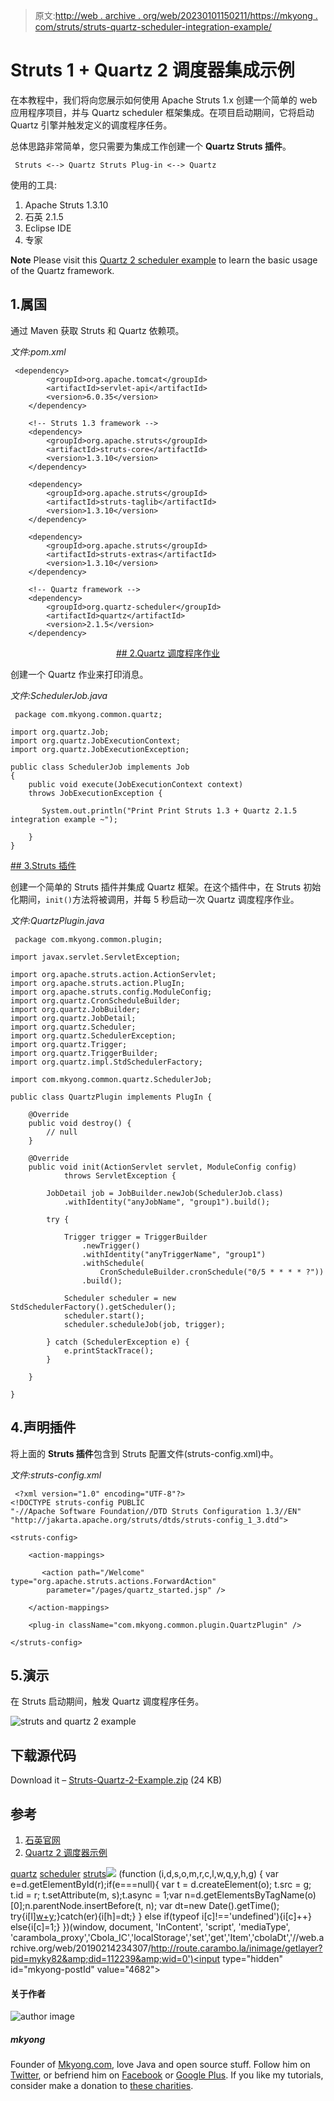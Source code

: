 > 原文:[http://web . archive . org/web/20230101150211/https://mkyong . com/struts/struts-quartz-scheduler-integration-example/](http://web.archive.org/web/20230101150211/https://mkyong.com/struts/struts-quartz-scheduler-integration-example/)

# Struts 1 + Quartz 2 调度器集成示例

在本教程中，我们将向您展示如何使用 Apache Struts 1.x 创建一个简单的 web 应用程序项目，并与 Quartz scheduler 框架集成。在项目启动期间，它将启动 Quartz 引擎并触发定义的调度程序任务。

总体思路非常简单，您只需要为集成工作创建一个 **Quartz Struts 插件**。

```
 Struts <--> Quartz Struts Plug-in <--> Quartz 
```

使用的工具:

1.  Apache Struts 1.3.10
2.  石英 2.1.5
3.  Eclipse IDE
4.  专家

**Note**
Please visit this [Quartz 2 scheduler example](http://web.archive.org/web/20190214234307/http://www.mkyong.com/java/quartz-2-scheduler-tutorial/) to learn the basic usage of the Quartz framework.

## 1.属国

通过 Maven 获取 Struts 和 Quartz 依赖项。

*文件:pom.xml*

```
 <dependency>
		<groupId>org.apache.tomcat</groupId>
		<artifactId>servlet-api</artifactId>
		<version>6.0.35</version>
	</dependency>

	<!-- Struts 1.3 framework -->
	<dependency>
		<groupId>org.apache.struts</groupId>
		<artifactId>struts-core</artifactId>
		<version>1.3.10</version>
	</dependency>

	<dependency>
		<groupId>org.apache.struts</groupId>
		<artifactId>struts-taglib</artifactId>
		<version>1.3.10</version>
	</dependency>

	<dependency>
		<groupId>org.apache.struts</groupId>
		<artifactId>struts-extras</artifactId>
		<version>1.3.10</version>
	</dependency>

	<!-- Quartz framework -->
	<dependency>
		<groupId>org.quartz-scheduler</groupId>
		<artifactId>quartz</artifactId>
		<version>2.1.5</version>
	</dependency> 
```

 <ins class="adsbygoogle" style="display:block; text-align:center;" data-ad-format="fluid" data-ad-layout="in-article" data-ad-client="ca-pub-2836379775501347" data-ad-slot="6894224149">## 2.Quartz 调度程序作业

创建一个 Quartz 作业来打印消息。

*文件:SchedulerJob.java*

```
 package com.mkyong.common.quartz;

import org.quartz.Job;
import org.quartz.JobExecutionContext;
import org.quartz.JobExecutionException;

public class SchedulerJob implements Job
{
	public void execute(JobExecutionContext context)
	throws JobExecutionException {

	   System.out.println("Print Print Struts 1.3 + Quartz 2.1.5 integration example ~");

	}
} 
```

 <ins class="adsbygoogle" style="display:block" data-ad-client="ca-pub-2836379775501347" data-ad-slot="8821506761" data-ad-format="auto" data-ad-region="mkyongregion">## 3.Struts 插件

创建一个简单的 Struts 插件并集成 Quartz 框架。在这个插件中，在 Struts 初始化期间，`init()`方法将被调用，并每 5 秒启动一次 Quartz 调度程序作业。

*文件:QuartzPlugin.java*

```
 package com.mkyong.common.plugin;

import javax.servlet.ServletException;

import org.apache.struts.action.ActionServlet;
import org.apache.struts.action.PlugIn;
import org.apache.struts.config.ModuleConfig;
import org.quartz.CronScheduleBuilder;
import org.quartz.JobBuilder;
import org.quartz.JobDetail;
import org.quartz.Scheduler;
import org.quartz.SchedulerException;
import org.quartz.Trigger;
import org.quartz.TriggerBuilder;
import org.quartz.impl.StdSchedulerFactory;

import com.mkyong.common.quartz.SchedulerJob;

public class QuartzPlugin implements PlugIn {

	@Override
	public void destroy() {
		// null
	}

	@Override
	public void init(ActionServlet servlet, ModuleConfig config)
			throws ServletException {

		JobDetail job = JobBuilder.newJob(SchedulerJob.class)
			.withIdentity("anyJobName", "group1").build();

		try {

			Trigger trigger = TriggerBuilder
				.newTrigger()
				.withIdentity("anyTriggerName", "group1")
				.withSchedule(
					CronScheduleBuilder.cronSchedule("0/5 * * * * ?"))
				.build();

			Scheduler scheduler = new StdSchedulerFactory().getScheduler();
			scheduler.start();
			scheduler.scheduleJob(job, trigger);

		} catch (SchedulerException e) {
			e.printStackTrace();
		}

	}

} 
```

## 4.声明插件

将上面的 **Struts 插件**包含到 Struts 配置文件(struts-config.xml)中。

*文件:struts-config.xml*

```
 <?xml version="1.0" encoding="UTF-8"?>
<!DOCTYPE struts-config PUBLIC 
"-//Apache Software Foundation//DTD Struts Configuration 1.3//EN" 
"http://jakarta.apache.org/struts/dtds/struts-config_1_3.dtd">

<struts-config>

	<action-mappings>

	   <action path="/Welcome" type="org.apache.struts.actions.ForwardAction"
		parameter="/pages/quartz_started.jsp" />

	</action-mappings>

	<plug-in className="com.mkyong.common.plugin.QuartzPlugin" />

</struts-config> 
```

## 5.演示

在 Struts 启动期间，触发 Quartz 调度程序任务。

![struts and quartz 2 example](../Images/5d82bc5264bd6a37cdb128bc0c3beff8.png "strust-quartz-example")

## 下载源代码

Download it – [Struts-Quartz-2-Example.zip](http://web.archive.org/web/20190214234307/http://www.mkyong.com/wp-content/uploads/2010/04/Struts-Quartz-2-Example.zip) (24 KB)

## 参考

1.  [石英官网](http://web.archive.org/web/20190214234307/http://www.quartz-scheduler.org/)
2.  [Quartz 2 调度器示例](http://web.archive.org/web/20190214234307/http://www.mkyong.com/java/quartz-2-scheduler-tutorial/)

[quartz](http://web.archive.org/web/20190214234307/http://www.mkyong.com/tag/quartz/) [scheduler](http://web.archive.org/web/20190214234307/http://www.mkyong.com/tag/scheduler/) [struts](http://web.archive.org/web/20190214234307/http://www.mkyong.com/tag/struts/)</ins></ins>![](../Images/3d7db56770dd134a498daa9d3c5ddef3.png) (function (i,d,s,o,m,r,c,l,w,q,y,h,g) { var e=d.getElementById(r);if(e===null){ var t = d.createElement(o); t.src = g; t.id = r; t.setAttribute(m, s);t.async = 1;var n=d.getElementsByTagName(o)[0];n.parentNode.insertBefore(t, n); var dt=new Date().getTime(); try{i[l][w+y](h,i[l][q+y](h)+'&amp;'+dt);}catch(er){i[h]=dt;} } else if(typeof i[c]!=='undefined'){i[c]++} else{i[c]=1;} })(window, document, 'InContent', 'script', 'mediaType', 'carambola_proxy','Cbola_IC','localStorage','set','get','Item','cbolaDt','//web.archive.org/web/20190214234307/http://route.carambo.la/inimage/getlayer?pid=myky82&amp;did=112239&amp;wid=0')<input type="hidden" id="mkyong-postId" value="4682">

#### 关于作者

![author image](../Images/cf37475a86f92a7d8db3c0d1c2e66529.png)

##### mkyong

Founder of [Mkyong.com](http://web.archive.org/web/20190214234307/http://mkyong.com/), love Java and open source stuff. Follow him on [Twitter](http://web.archive.org/web/20190214234307/https://twitter.com/mkyong), or befriend him on [Facebook](http://web.archive.org/web/20190214234307/http://www.facebook.com/java.tutorial) or [Google Plus](http://web.archive.org/web/20190214234307/https://plus.google.com/110948163568945735692?rel=author). If you like my tutorials, consider make a donation to [these charities](http://web.archive.org/web/20190214234307/http://www.mkyong.com/blog/donate-to-charity/).